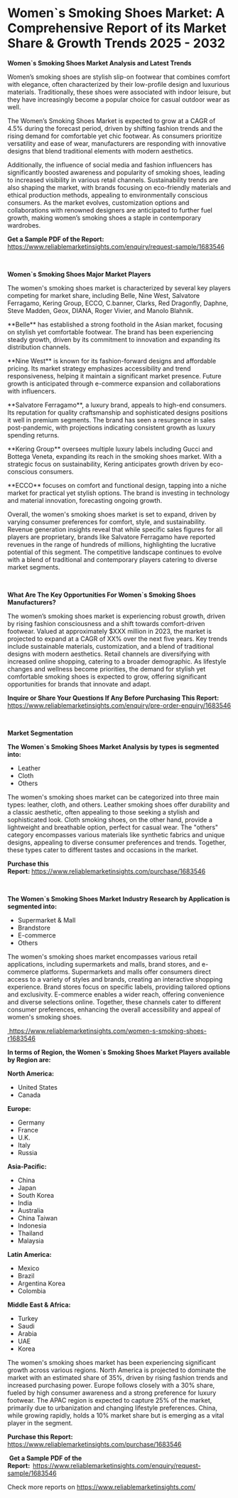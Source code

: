 <p><h1>Women`s Smoking Shoes Market: A Comprehensive Report of its Market Share & Growth Trends 2025 - 2032</h1></p><p><strong>Women`s Smoking Shoes Market Analysis and Latest Trends</strong></p>
<p><p>Women’s smoking shoes are stylish slip-on footwear that combines comfort with elegance, often characterized by their low-profile design and luxurious materials. Traditionally, these shoes were associated with indoor leisure, but they have increasingly become a popular choice for casual outdoor wear as well. </p><p>The Women’s Smoking Shoes Market is expected to grow at a CAGR of 4.5% during the forecast period, driven by shifting fashion trends and the rising demand for comfortable yet chic footwear. As consumers prioritize versatility and ease of wear, manufacturers are responding with innovative designs that blend traditional elements with modern aesthetics. </p><p>Additionally, the influence of social media and fashion influencers has significantly boosted awareness and popularity of smoking shoes, leading to increased visibility in various retail channels. Sustainability trends are also shaping the market, with brands focusing on eco-friendly materials and ethical production methods, appealing to environmentally conscious consumers. As the market evolves, customization options and collaborations with renowned designers are anticipated to further fuel growth, making women’s smoking shoes a staple in contemporary wardrobes.</p></p>
<p><strong>Get a Sample PDF of the Report:&nbsp;</strong> <a href="https://www.reliablemarketinsights.com/enquiry/request-sample/1683546?utm_campaign=3314&utm_medium=2&utm_source=Github&utm_content=ia&utm_term=26032025&utm_id=womens-smoking-shoes">https://www.reliablemarketinsights.com/enquiry/request-sample/1683546</a></p>
<p>&nbsp;</p>
<p><strong>Women`s Smoking Shoes Major Market Players</strong></p>
<p><p>The women's smoking shoes market is characterized by several key players competing for market share, including Belle, Nine West, Salvatore Ferragamo, Kering Group, ECCO, C.banner, Clarks, Red Dragonfly, Daphne, Steve Madden, Geox, DIANA, Roger Vivier, and Manolo Blahnik.</p><p>**Belle** has established a strong foothold in the Asian market, focusing on stylish yet comfortable footwear. The brand has been experiencing steady growth, driven by its commitment to innovation and expanding its distribution channels. </p><p>**Nine West** is known for its fashion-forward designs and affordable pricing. Its market strategy emphasizes accessibility and trend responsiveness, helping it maintain a significant market presence. Future growth is anticipated through e-commerce expansion and collaborations with influencers. </p><p>**Salvatore Ferragamo**, a luxury brand, appeals to high-end consumers. Its reputation for quality craftsmanship and sophisticated designs positions it well in premium segments. The brand has seen a resurgence in sales post-pandemic, with projections indicating consistent growth as luxury spending returns.</p><p>**Kering Group** oversees multiple luxury labels including Gucci and Bottega Veneta, expanding its reach in the smoking shoes market. With a strategic focus on sustainability, Kering anticipates growth driven by eco-conscious consumers.</p><p>**ECCO** focuses on comfort and functional design, tapping into a niche market for practical yet stylish options. The brand is investing in technology and material innovation, forecasting ongoing growth.</p><p>Overall, the women's smoking shoes market is set to expand, driven by varying consumer preferences for comfort, style, and sustainability. Revenue generation insights reveal that while specific sales figures for all players are proprietary, brands like Salvatore Ferragamo have reported revenues in the range of hundreds of millions, highlighting the lucrative potential of this segment. The competitive landscape continues to evolve with a blend of traditional and contemporary players catering to diverse market segments.</p></p>
<p>&nbsp;</p>
<p><strong>What Are The Key Opportunities For Women`s Smoking Shoes Manufacturers?</strong></p>
<p><p>The women’s smoking shoes market is experiencing robust growth, driven by rising fashion consciousness and a shift towards comfort-driven footwear. Valued at approximately $XXX million in 2023, the market is projected to expand at a CAGR of XX% over the next five years. Key trends include sustainable materials, customization, and a blend of traditional designs with modern aesthetics. Retail channels are diversifying with increased online shopping, catering to a broader demographic. As lifestyle changes and wellness become priorities, the demand for stylish yet comfortable smoking shoes is expected to grow, offering significant opportunities for brands that innovate and adapt.</p></p>
<p><strong>Inquire or Share Your Questions If Any Before Purchasing This Report:</strong> <a href="https://www.reliablemarketinsights.com/enquiry/pre-order-enquiry/1683546?utm_campaign=3314&utm_medium=2&utm_source=Github&utm_content=ia&utm_term=26032025&utm_id=womens-smoking-shoes">https://www.reliablemarketinsights.com/enquiry/pre-order-enquiry/1683546</a></p>
<p>&nbsp;</p>
<p><strong>Market Segmentation</strong></p>
<p><strong>The Women`s Smoking Shoes Market Analysis by types is segmented into:</strong></p>
<p><ul><li>Leather</li><li>Cloth</li><li>Others</li></ul></p>
<p><p>The women's smoking shoes market can be categorized into three main types: leather, cloth, and others. Leather smoking shoes offer durability and a classic aesthetic, often appealing to those seeking a stylish and sophisticated look. Cloth smoking shoes, on the other hand, provide a lightweight and breathable option, perfect for casual wear. The "others" category encompasses various materials like synthetic fabrics and unique designs, appealing to diverse consumer preferences and trends. Together, these types cater to different tastes and occasions in the market.</p></p>
<p><strong>Purchase this Report:&nbsp;</strong><a href="https://www.reliablemarketinsights.com/purchase/1683546?utm_campaign=3314&utm_medium=2&utm_source=Github&utm_content=ia&utm_term=26032025&utm_id=womens-smoking-shoes">https://www.reliablemarketinsights.com/purchase/1683546</a></p>
<p>&nbsp;</p>
<p><strong>The Women`s Smoking Shoes Market Industry Research by Application is segmented into:</strong></p>
<p><ul><li>Supermarket & Mall</li><li>Brandstore</li><li>E-commerce</li><li>Others</li></ul></p>
<p><p>The women's smoking shoes market encompasses various retail applications, including supermarkets and malls, brand stores, and e-commerce platforms. Supermarkets and malls offer consumers direct access to a variety of styles and brands, creating an interactive shopping experience. Brand stores focus on specific labels, providing tailored options and exclusivity. E-commerce enables a wider reach, offering convenience and diverse selections online. Together, these channels cater to different consumer preferences, enhancing the overall accessibility and appeal of women's smoking shoes.</p></p>
<p><a href="https://www.reliablemarketinsights.com/women-s-smoking-shoes-r1683546?utm_campaign=3314&utm_medium=2&utm_source=Github&utm_content=ia&utm_term=26032025&utm_id=womens-smoking-shoes">&nbsp;https://www.reliablemarketinsights.com/women-s-smoking-shoes-r1683546</a></p>
<p><strong>In terms of Region, the Women`s Smoking Shoes Market Players available by Region are:</strong></p>
<p>
    <p> <strong> North America: </strong>
        <ul>
            <li>United States</li>
            <li>Canada</li>
        </ul>
        </p> 
    <p> <strong> Europe: </strong>
        <ul>
            <li>Germany</li>
            <li>France</li>
            <li>U.K.</li>
            <li>Italy</li>
            <li>Russia</li>
        </ul>
        </p> 
    <p> <strong> Asia-Pacific: </strong>
        <ul>
            <li>China</li>
            <li>Japan</li>
            <li>South Korea</li>
            <li>India</li>
            <li>Australia</li>
            <li>China Taiwan</li>
            <li>Indonesia</li>
            <li>Thailand</li>
            <li>Malaysia</li>
        </ul>
        </p> 
    <p> <strong> Latin America: </strong>
        <ul>
            <li>Mexico</li>
            <li>Brazil</li>
            <li>Argentina Korea</li>
            <li>Colombia</li>
        </ul>
        </p> 
    <p> <strong> Middle East & Africa: </strong>
        <ul>
            <li>Turkey</li>
            <li>Saudi</li>
            <li>Arabia</li>
            <li>UAE</li>
            <li>Korea</li>
        </ul>
    </p>
    </p>
<p><p>The women's smoking shoes market has been experiencing significant growth across various regions. North America is projected to dominate the market with an estimated share of 35%, driven by rising fashion trends and increased purchasing power. Europe follows closely with a 30% share, fueled by high consumer awareness and a strong preference for luxury footwear. The APAC region is expected to capture 25% of the market, primarily due to urbanization and changing lifestyle preferences. China, while growing rapidly, holds a 10% market share but is emerging as a vital player in the segment.</p></p>
<p><strong>Purchase this Report: </strong><a href="https://www.reliablemarketinsights.com/purchase/1683546?utm_campaign=3314&utm_medium=2&utm_source=Github&utm_content=ia&utm_term=26032025&utm_id=womens-smoking-shoes">https://www.reliablemarketinsights.com/purchase/1683546</a></p>
<p>&nbsp;<strong>Get a Sample PDF of the Report:&nbsp;&nbsp;</strong><a href="https://www.reliablemarketinsights.com/enquiry/request-sample/1683546?utm_campaign=3314&utm_medium=2&utm_source=Github&utm_content=ia&utm_term=26032025&utm_id=womens-smoking-shoes">https://www.reliablemarketinsights.com/enquiry/request-sample/1683546</a></p>
<p><strong></strong></p>
<p>Check more reports on <a href="https://www.reliablemarketinsights.com/?utm_campaign=3314&utm_medium=2&utm_source=Github&utm_content=ia&utm_term=26032025&utm_id=womens-smoking-shoes">https://www.reliablemarketinsights.com/</a></p>